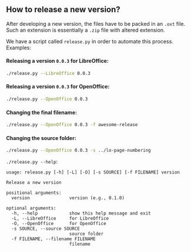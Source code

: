 ## How to release a new version?

After developing a new version, the files have to be packed in an `.oxt` file. Such an extension is essentially a `.zip` file with altered extension.

We have a script called `release.py` in order to automate this process. Examples:

#### Releasing a version `0.0.3` for LibreOffice:

```bash
./release.py --LibreOffice 0.0.3
```

#### Releasing a version `0.0.3` for OpenOffice:

```bash
./release.py --OpenOffice 0.0.3
```

#### Changing the final filename:

```bash
./release.py --OpenOffice 0.0.3 -f awesome-release
```

#### Changing the source folder:

```bash
./release.py --OpenOffice 0.0.3 -s ../lo-page-numbering
```

`./release.py --help`:

```
usage: release.py [-h] [-L] [-O] [-s SOURCE] [-f FILENAME] version

Release a new version

positional arguments:
  version               version (e.g., 0.1.0)

optional arguments:
  -h, --help            show this help message and exit
  -L, --LibreOffice     for LibreOffice
  -O, --OpenOffice      for OpenOffice
  -s SOURCE, --source SOURCE
                        source folder
  -f FILENAME, --filename FILENAME
                        filename
```
